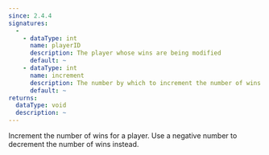 ```yaml
---
since: 2.4.4
signatures:
  -
    - dataType: int
      name: playerID
      description: The player whose wins are being modified
      default: ~
    - dataType: int
      name: increment
      description: The number by which to increment the number of wins by
      default: ~
returns:
  dataType: void
  description: ~
---
```


Increment the number of wins for a player. Use a negative number to decrement the number of wins instead.
